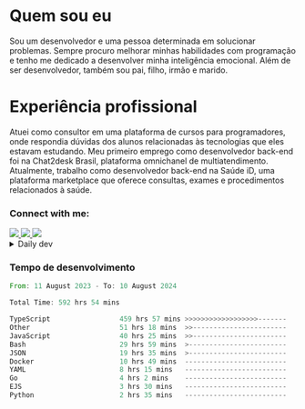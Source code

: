 # Quem sou eu
Sou um desenvolvedor e uma pessoa determinada em solucionar problemas. Sempre procuro melhorar minhas habilidades com programação e tenho me dedicado a desenvolver minha inteligência emocional. Além de ser desenvolvedor, também sou pai, filho, irmão e marido.

# Experiência profissional
Atuei como consultor em uma plataforma de cursos para programadores, onde respondia dúvidas dos alunos relacionadas às tecnologias que eles estavam estudando.
Meu primeiro emprego como desenvolvedor back-end foi na Chat2desk Brasil, plataforma omnichanel de multiatendimento.
Atualmente, trabalho como desenvolvedor back-end na Saúde iD, uma plataforma marketplace que oferece consultas, exames e procedimentos relacionados à saúde.

### Connect with me:
<a href="https://www.linkedin.com/in/theusmoreira" target="_blank" >
<img src="https://img.shields.io/badge/linkedin-%230077B5.svg?&style=for-the-badge&logo=linkedin&logoColor=white ">
</a>
<a href="https://www.instagram.com/matheus.s.moreira/" target="_blank">
<img src="https://img.shields.io/badge/instagram-%23E4405F.svg?&style=for-the-badge&logo=instagram&logoColor=white">
</a>
<a href="mailto:matheussm301@gmail.com"  target="_blank">
<img src="https://img.shields.io/badge/gmail-%23E4405F.svg?&style=for-the-badge&logo=gmail&logoColor=white">
</a>


<details>
  <summary>Daily dev </summary>
<p>
  <a href="https://app.daily.dev/matheussantos"><img src="https://github.com/matheus-santos-moreira/matheus-santos-moreira/blob/master/devcard.svg" width="200" alt="Matheus Santos's Dev Card"/></a>
 </p>
</details>

<h3>Tempo de desenvolvimento</h3>

<!--START_SECTION:waka-->

```rust
From: 11 August 2023 - To: 10 August 2024

Total Time: 592 hrs 54 mins

TypeScript                 459 hrs 57 mins >>>>>>>>>>>>>>>>>>-------   71.40 %
Other                      51 hrs 18 mins  >>-----------------------   07.96 %
JavaScript                 40 hrs 25 mins  >>-----------------------   06.28 %
Bash                       29 hrs 59 mins  >------------------------   04.66 %
JSON                       19 hrs 35 mins  >------------------------   03.04 %
Docker                     10 hrs 49 mins  -------------------------   01.68 %
YAML                       8 hrs 15 mins   -------------------------   01.28 %
Go                         4 hrs 2 mins    -------------------------   00.63 %
EJS                        3 hrs 30 mins   -------------------------   00.55 %
Python                     2 hrs 35 mins   -------------------------   00.40 %
```

<!--END_SECTION:waka-->
